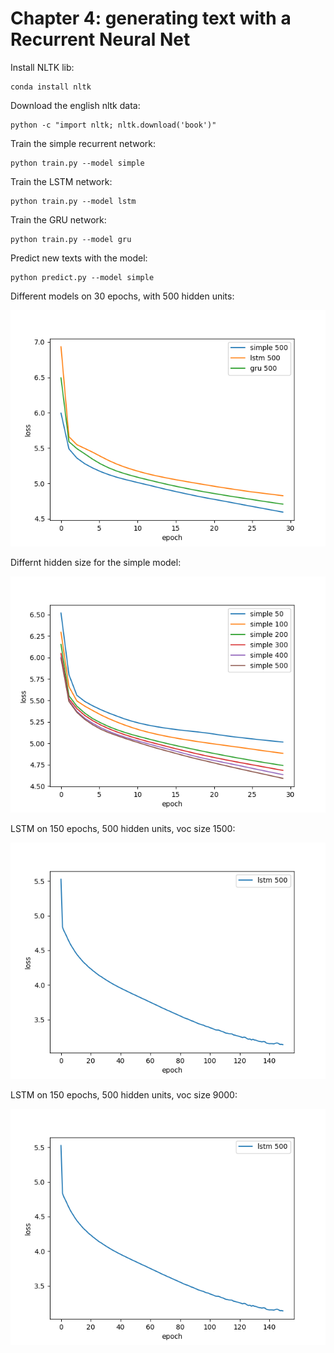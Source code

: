 # Chapter 4: generating text with a Recurrent Neural Net

Install NLTK lib:

    conda install nltk

Download the english nltk data:

    python -c "import nltk; nltk.download('book')"

Train the simple recurrent network:

    python train.py --model simple

Train the LSTM network:

    python train.py --model lstm

Train the GRU network:

    python train.py --model gru

Predict new texts with the model:

    python predict.py --model simple


Different models on 30 epochs, with 500 hidden units:

![](models.png)

Differnt hidden size for the simple model:

![](hidden_size.png)

LSTM on 150 epochs, 500 hidden units, voc size 1500:

![](lstm_h500_e150_voc1500.png)

LSTM on 150 epochs, 500 hidden units, voc size 9000:

![](lstm_h500_e150_voc1500.png)
